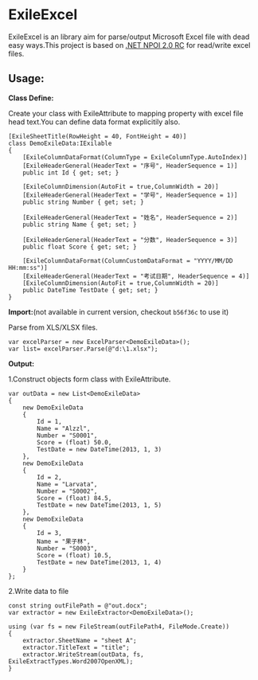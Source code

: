 ExileExcel
==========

ExileExcel is an library aim for parse/output Microsoft Excel file with dead easy ways.This project is based on [.NET NPOI 2.0 RC][0] for read/write excel files.

Usage:
-----------

**Class Define:**

Create your class with ExileAttribute to mapping property with excel file head text.You can define data format explicitily also.

    [ExileSheetTitle(RowHeight = 40, FontHeight = 40)]
    class DemoExileData:IExilable
    {
        [ExileColumnDataFormat(ColumnType = ExileColumnType.AutoIndex)]
        [ExileHeaderGeneral(HeaderText = "序号", HeaderSequence = 1)]
        public int Id { get; set; }

        [ExileColumnDimension(AutoFit = true,ColumnWidth = 20)]
        [ExileHeaderGeneral(HeaderText = "学号", HeaderSequence = 1)]
        public string Number { get; set; }

        [ExileHeaderGeneral(HeaderText = "姓名", HeaderSequence = 2)]
        public string Name { get; set; }

        [ExileHeaderGeneral(HeaderText = "分数", HeaderSequence = 3)]
        public float Score { get; set; }

        [ExileColumnDataFormat(ColumnCustomDataFormat = "YYYY/MM/DD HH:mm:ss")]
        [ExileHeaderGeneral(HeaderText = "考试日期", HeaderSequence = 4)]
        [ExileColumnDimension(AutoFit = true,ColumnWidth = 20)]
        public DateTime TestDate { get; set; }
    }

**Import:**(not available in current version, checkout `b56f36c` to use it)

Parse from XLS/XLSX files.

    var excelParser = new ExcelParser<DemoExileData>();
    var list= excelParser.Parse(@"d:\1.xlsx");

**Output:**

1.Construct objects form class with ExileAttribute.

    var outData = new List<DemoExileData>
    {
        new DemoExileData
        {
            Id = 1,
            Name = "Alzzl",
            Number = "S0001",
            Score = (float) 50.0,
            TestDate = new DateTime(2013, 1, 3)
        },
        new DemoExileData
        {
            Id = 2,
            Name = "Larvata",
            Number = "S0002",
            Score = (float) 84.5,
            TestDate = new DateTime(2013, 1, 5)
        },
        new DemoExileData
        {
            Id = 3,
            Name = "果子林",
            Number = "S0003",
            Score = (float) 10.5,
            TestDate = new DateTime(2013, 1, 4)
        }
    };

2.Write data to file

    const string outFilePath = @"out.docx";
    var extractor = new ExileExtractor<DemoExileData>();
   
    using (var fs = new FileStream(outFilePath4, FileMode.Create))
    {
        extractor.SheetName = "sheet A";
        extractor.TitleText = "title";
        extractor.WriteStream(outData, fs, ExileExtractTypes.Word2007OpenXML);
    }

[0]: https://github.com/tonyqus/npoi